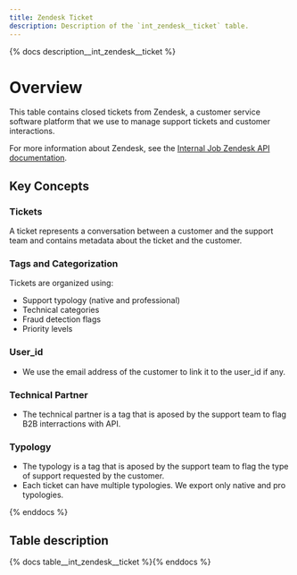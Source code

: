 ```yaml
---
title: Zendesk Ticket
description: Description of the `int_zendesk__ticket` table.
---
```


{% docs description__int_zendesk__ticket %}

# Overview

This table contains closed tickets from Zendesk, a customer service software platform that we use to manage support tickets and customer interactions.

For more information about Zendesk, see the [Internal Job Zendesk API documentation](https://www.notion.so/passcultureapp/Zendesk-Ticket-1a4ad4e0ff988112aad5ecc4d1d1968f).

## Key Concepts

### Tickets
A ticket represents a conversation between a customer and the support team and contains metadata about the ticket and the customer.


### Tags and Categorization
Tickets are organized using:
- Support typology (native and professional)
- Technical categories
- Fraud detection flags
- Priority levels

### User_id

- We use the email address of the customer to link it to the user_id if any.

### Technical Partner

- The technical partner is a tag that is aposed by the support team to flag B2B interractions with API.

### Typology

- The typology is a tag that is aposed by the support team to flag the type of support requested by the customer.
- Each ticket can have multiple typologies. We export only native and pro typologies.


{% enddocs %}

## Table description

{% docs table__int_zendesk__ticket %}{% enddocs %}
